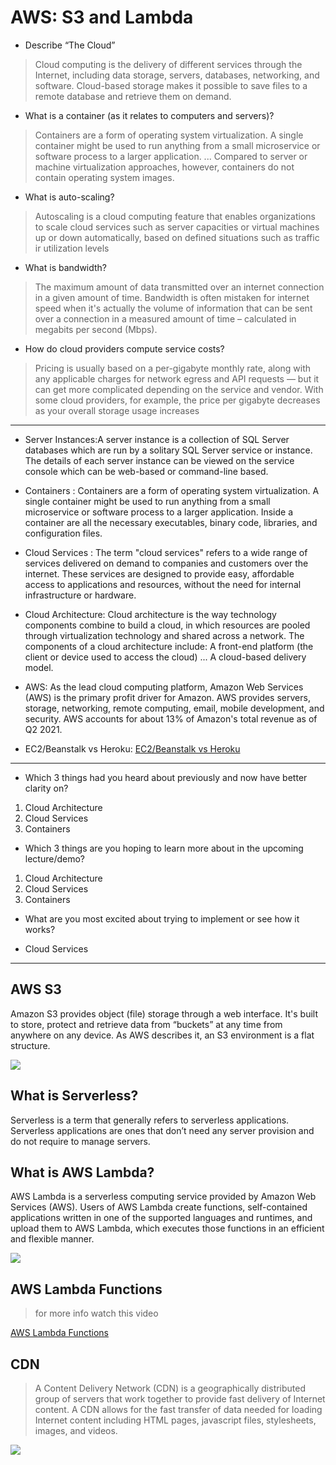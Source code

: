 # AWS: S3 and Lambda

- Describe “The Cloud”

>  Cloud computing is the delivery of different services through the Internet, including data storage, servers, databases, networking, and software. Cloud-based storage makes it possible to save files to a remote database and retrieve them on demand.

 - What is a container (as it relates to computers and servers)?

 > Containers are a form of operating system virtualization. A single container might be used to run anything from a small microservice or software process to a larger application. ... Compared to server or machine virtualization approaches, however, containers do not contain operating system images.

- What is auto-scaling?

> Autoscaling is a cloud computing feature that enables organizations to scale cloud services such as server capacities or virtual machines up or down automatically, based on defined situations such as traffic ir utilization levels

- What is bandwidth?

> The maximum amount of data transmitted over an internet connection in a given amount of time. Bandwidth is often mistaken for internet speed when it's actually the volume of information that can be sent over a connection in a measured amount of time – calculated in megabits per second (Mbps).

- How do cloud providers compute service costs?

> Pricing is usually based on a per-gigabyte monthly rate, along with any applicable charges for network egress and API requests — but it can get more complicated depending on the service and vendor. With some cloud providers, for example, the price per gigabyte decreases as your overall storage usage increases

<hr>

- Server Instances:A server instance is a collection of SQL Server databases which are run by a solitary SQL Server service or instance. The details of each server instance can be viewed on the service console which can be web-based or command-line based.

- Containers : Containers are a form of operating system virtualization. A single container might be used to run anything from a small microservice or software process to a larger application. Inside a container are all the necessary executables, binary code, libraries, and configuration files.

- Cloud Services : The term "cloud services" refers to a wide range of services delivered on demand to companies and customers over the internet. These services are designed to provide easy, affordable access to applications and resources, without the need for internal infrastructure or hardware.

- Cloud Architecture: Cloud architecture is the way technology components combine to build a cloud, in which resources are pooled through virtualization technology and shared across a network. The components of a cloud architecture include: A front-end platform (the client or device used to access the cloud) ... A cloud-based delivery model.

- AWS: As the lead cloud computing platform, Amazon Web Services (AWS) is the primary profit driver for Amazon. AWS provides servers, storage, networking, remote computing, email, mobile development, and security. AWS accounts for about 13% of Amazon's total revenue as of Q2 2021.

- EC2/Beanstalk vs Heroku: [EC2/Beanstalk vs Heroku](https://codeburst.io/heroku-v-s-aws-elastic-beanstalk-1cc6f12ca3c7)

<hr>

- Which 3 things had you heard about previously and now have better clarity on?

1. Cloud Architecture
2. Cloud Services 
3. Containers

- Which 3 things are you hoping to learn more about in the upcoming lecture/demo?

1. Cloud Architecture
2. Cloud Services 
3. Containers

- What are you most excited about trying to implement or see how it works?

- Cloud Services 

<hr>

## AWS S3

> 
Amazon S3 provides object (file) storage through a web interface. It's built to store, protect and retrieve data from “buckets” at any time from anywhere on any device. As AWS describes it, an S3 environment is a flat structure.

![](https://data-flair.training/blogs/wp-content/uploads/sites/2/2018/07/Benefits-of-AWS-S3-01.jpg)


## What is Serverless?

Serverless is a term that generally refers to serverless applications. Serverless applications are ones that don’t need any server provision and do not require to manage servers.

## What is AWS Lambda?

AWS Lambda is a serverless computing service provided by Amazon Web Services (AWS). Users of AWS Lambda create functions, self-contained applications written in one of the supported languages and runtimes, and upload them to AWS Lambda, which executes those functions in an efficient and flexible manner.

![](https://cdn.guru99.com/images/1/081419_0515_WhatisAWSLa1.png)

## AWS Lambda Functions
> for more info watch this video 

[AWS Lambda Functions](https://www.youtube.com/watch?v=eOBq__h4OJ4&ab_channel=AmazonWebServices)



## CDN

> A Content Delivery Network (CDN) is a geographically distributed group of servers that work together to provide fast delivery of Internet content. A CDN allows for the fast transfer of data needed for loading Internet content including HTML pages, javascript files, stylesheets, images, and videos.

![](https://www.digitalconnectmag.com/wp-content/uploads/2016/09/What-is-Content-Delivery-Network.jpg)
